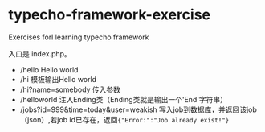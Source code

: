 typecho-framework-exercise
==========================

Exercises forl learning  typecho framework

入口是 index.php。

- /hello
    Hello world
- /hi
    模板输出Hello world
- /hi?name=somebody
    传入参数
- /helloworld
    注入Ending类（Ending类就是输出一个'End'字符串）
- /jobs?id=999&time=today&user=weakish
    写入job到数据库，并返回该job（json）,若job id已存在，返回`{"Error:":"Job already exist!"}`


